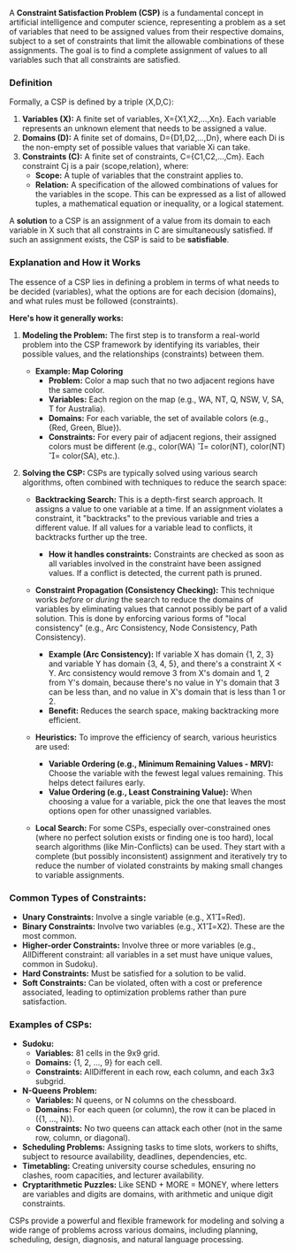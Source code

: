A **Constraint Satisfaction Problem (CSP)** is a fundamental concept in artificial intelligence and computer science, representing a problem as a set of variables that need to be assigned values from their respective domains, subject to a set of constraints that limit the allowable combinations of these assignments. The goal is to find a complete assignment of values to all variables such that all constraints are satisfied.

### Definition

Formally, a CSP is defined by a triple ⟨X,D,C⟩:

1. **Variables (X):** A finite set of variables, X={X1​,X2​,…,Xn​}. Each variable represents an unknown element that needs to be assigned a value.
2. **Domains (D):** A finite set of domains, D={D1​,D2​,…,Dn​}, where each Di​ is the non-empty set of possible values that variable Xi​ can take.
3. **Constraints (C):** A finite set of constraints, C={C1​,C2​,…,Cm​}. Each constraint Cj​ is a pair ⟨scope,relation⟩, where:
    - **Scope:** A tuple of variables that the constraint applies to.
    - **Relation:** A specification of the allowed combinations of values for the variables in the scope. This can be expressed as a list of allowed tuples, a mathematical equation or inequality, or a logical statement.

A **solution** to a CSP is an assignment of a value from its domain to each variable in X such that all constraints in C are simultaneously satisfied. If such an assignment exists, the CSP is said to be **satisfiable**.

### Explanation and How it Works

The essence of a CSP lies in defining a problem in terms of what needs to be decided (variables), what the options are for each decision (domains), and what rules must be followed (constraints).

**Here's how it generally works:**

1. **Modeling the Problem:** The first step is to transform a real-world problem into the CSP framework by identifying its variables, their possible values, and the relationships (constraints) between them.
    
    - **Example: Map Coloring**
        - **Problem:** Color a map such that no two adjacent regions have the same color.
        - **Variables:** Each region on the map (e.g., WA, NT, Q, NSW, V, SA, T for Australia).
        - **Domains:** For each variable, the set of available colors (e.g., {Red, Green, Blue}).
        - **Constraints:** For every pair of adjacent regions, their assigned colors must be different (e.g., color(WA) = color(NT), color(NT) = color(SA), etc.).
2. **Solving the CSP:** CSPs are typically solved using various search algorithms, often combined with techniques to reduce the search space:
    
    - **Backtracking Search:** This is a depth-first search approach. It assigns a value to one variable at a time. If an assignment violates a constraint, it "backtracks" to the previous variable and tries a different value. If all values for a variable lead to conflicts, it backtracks further up the tree.
        
        - **How it handles constraints:** Constraints are checked as soon as all variables involved in the constraint have been assigned values. If a conflict is detected, the current path is pruned.
    - **Constraint Propagation (Consistency Checking):** This technique works _before_ or _during_ the search to reduce the domains of variables by eliminating values that cannot possibly be part of a valid solution. This is done by enforcing various forms of "local consistency" (e.g., Arc Consistency, Node Consistency, Path Consistency).
        
        - **Example (Arc Consistency):** If variable X has domain {1, 2, 3} and variable Y has domain {3, 4, 5}, and there's a constraint X < Y. Arc consistency would remove 3 from X's domain and 1, 2 from Y's domain, because there's no value in Y's domain that 3 can be less than, and no value in X's domain that is less than 1 or 2.
        - **Benefit:** Reduces the search space, making backtracking more efficient.
    - **Heuristics:** To improve the efficiency of search, various heuristics are used:
        
        - **Variable Ordering (e.g., Minimum Remaining Values - MRV):** Choose the variable with the fewest legal values remaining. This helps detect failures early.
        - **Value Ordering (e.g., Least Constraining Value):** When choosing a value for a variable, pick the one that leaves the most options open for other unassigned variables.
    - **Local Search:** For some CSPs, especially over-constrained ones (where no perfect solution exists or finding one is too hard), local search algorithms (like Min-Conflicts) can be used. They start with a complete (but possibly inconsistent) assignment and iteratively try to reduce the number of violated constraints by making small changes to variable assignments.
        

### Common Types of Constraints:

- **Unary Constraints:** Involve a single variable (e.g., X1​=Red).
- **Binary Constraints:** Involve two variables (e.g., X1​=X2​). These are the most common.
- **Higher-order Constraints:** Involve three or more variables (e.g., AllDifferent constraint: all variables in a set must have unique values, common in Sudoku).
- **Hard Constraints:** Must be satisfied for a solution to be valid.
- **Soft Constraints:** Can be violated, often with a cost or preference associated, leading to optimization problems rather than pure satisfaction.

### Examples of CSPs:

- **Sudoku:**
    - **Variables:** 81 cells in the 9x9 grid.
    - **Domains:** {1, 2, ..., 9} for each cell.
    - **Constraints:** AllDifferent in each row, each column, and each 3x3 subgrid.
- **N-Queens Problem:**
    - **Variables:** N queens, or N columns on the chessboard.
    - **Domains:** For each queen (or column), the row it can be placed in ({1, ..., N}).
    - **Constraints:** No two queens can attack each other (not in the same row, column, or diagonal).
- **Scheduling Problems:** Assigning tasks to time slots, workers to shifts, subject to resource availability, deadlines, dependencies, etc.
- **Timetabling:** Creating university course schedules, ensuring no clashes, room capacities, and lecturer availability.
- **Cryptarithmetic Puzzles:** Like SEND + MORE = MONEY, where letters are variables and digits are domains, with arithmetic and unique digit constraints.

CSPs provide a powerful and flexible framework for modeling and solving a wide range of problems across various domains, including planning, scheduling, design, diagnosis, and natural language processing.